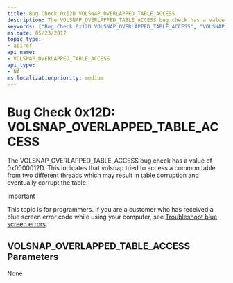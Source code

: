```yaml
---
title: Bug Check 0x12D VOLSNAP_OVERLAPPED_TABLE_ACCESS
description: The VOLSNAP_OVERLAPPED_TABLE_ACCESS bug check has a value of 0x0000012D that indicates that volsnap tried to access a common table from two different threads.
keywords: ["Bug Check 0x12D VOLSNAP_OVERLAPPED_TABLE_ACCESS", "VOLSNAP_OVERLAPPED_TABLE_ACCESS"]
ms.date: 05/23/2017
topic_type:
- apiref
api_name:
- VOLSNAP_OVERLAPPED_TABLE_ACCESS
api_type:
- NA
ms.localizationpriority: medium
---
```


# Bug Check 0x12D: VOLSNAP\_OVERLAPPED\_TABLE\_ACCESS


The VOLSNAP\_OVERLAPPED\_TABLE\_ACCESS bug check has a value of 0x0000012D. This indicates that volsnap tried to access a common table from two different threads which may result in table corruption and eventually corrupt the table.

> [!IMPORTANT]
> This topic is for programmers. If you are a customer who has received a blue screen error code while using your computer, see [Troubleshoot blue screen errors](https://www.windows.com/stopcode).


## VOLSNAP\_OVERLAPPED\_TABLE\_ACCESS Parameters


None

 

 




